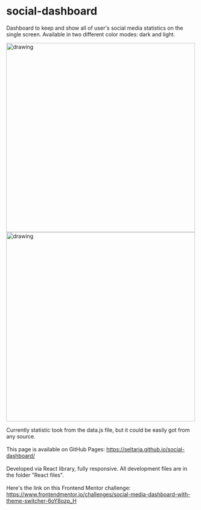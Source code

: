 # social-dashboard

Dashboard to keep and show all of user's social media statistics on the single screen. Available in two different color modes: dark and light.

<img src="https://user-images.githubusercontent.com/94777746/209073045-1d2dccf7-8034-4c73-b8c4-7929a7d48aeb.png" alt="drawing" width="500"/>
<img src="https://user-images.githubusercontent.com/94777746/209073096-047492a4-fccb-4677-88ac-922dac4e2688.png" alt="drawing" width="500"/>

Currently statistic took from the data.js file, but it could be easily got from any source.
<br/><br/>
This page is available on GitHub Pages: https://seltaria.github.io/social-dashboard/
<br/><br/>
Developed via React library, fully responsive. All development files are in the folder "React files".
<br/><br/>
Here's the link on this Frontend Mentor challenge: https://www.frontendmentor.io/challenges/social-media-dashboard-with-theme-switcher-6oY8ozp_H
